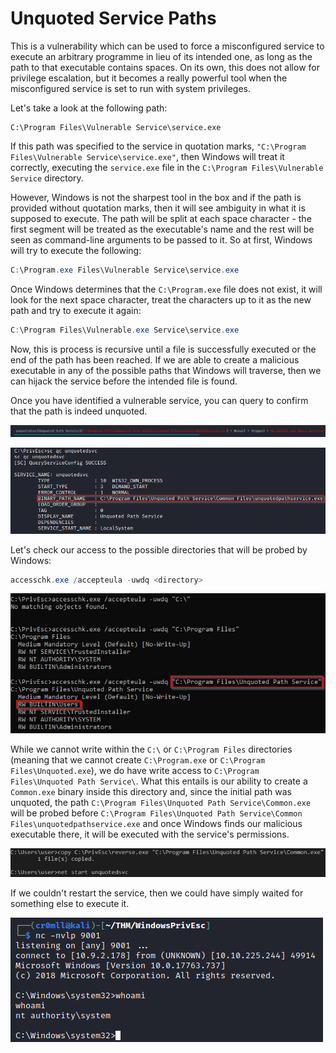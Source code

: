 # Unquoted Service Paths

This is a vulnerability which can be used to force a misconfigured service to execute an arbitrary programme in lieu of its intended one, as long as the path to that executable contains spaces. On its own, this does not allow for privilege escalation, but it becomes a really powerful tool when the misconfigured service is set to run with system privileges.

Let's take a look at the following path:

```
C:\Program Files\Vulnerable Service\service.exe
```

If this path was specified to the service in quotation marks, `"C:\Program Files\Vulnerable Service\service.exe"`, then Windows will treat it correctly, executing the `service.exe` file in the `C:\Program Files\Vulnerable Service` directory.

However, Windows is not the sharpest tool in the box and if the path is provided without quotation marks, then it will see ambiguity in what it is supposed to execute. The path will be split at each space character - the first segment will be treated as the executable's name and the rest will be seen as command-line arguments to be passed to it. So at first, Windows will try to execute the following:

```powershell
C:\Program.exe Files\Vulnerable Service\service.exe
```

Once Windows determines that the `C:\Program.exe` file does not exist, it will look for the next space character, treat the characters up to it as the new path and try to execute it again:

```powershell
C:\Program Files\Vulnerable.exe Service\service.exe
```

Now, this is process is recursive until a file is successfully executed or the end of the path has been reached. If we are able to create a malicious executable in any of the possible paths that Windows will traverse, then we can hijack the service before the intended file is found.

Once you have identified a vulnerable service, you can query to confirm that the path is indeed unquoted.

![](res/Images/USP/Unquoted%20Service%20Path.png)

![](res/Images/USP/Query%20unquotedsvc.png)

Let's check our access to the possible directories that will be probed by Windows:

```powershell
accesschk.exe /accepteula -uwdq <directory>
```

![](res/Images/USP/Check%20Directory%20Permissions.png)

While we cannot write within the `C:\` or `C:\Program Files` directories (meaning that we cannot create `C:\Program.exe` or `C:\Program Files\Unquoted.exe`), we do have write access to `C:\Program Files\Unquoted Path Service\`. What this entails is our ability to create a `Common.exe` binary inside this directory and, since the initial path was unquoted, the path `C:\Program Files\Unquoted Path Service\Common.exe` will be probed before `C:\Program Files\Unquoted Path Service\Common Files\unquotedpathservice.exe` and once Windows finds our malicious executable there, it will be executed with the service's permissions.

![](res/Images/USP/Copy%20To%20Unquoted%20Path.png)

If we couldn't restart the service, then we could have simply waited for something else to execute it.

![](../res/Images/Shell.png)
